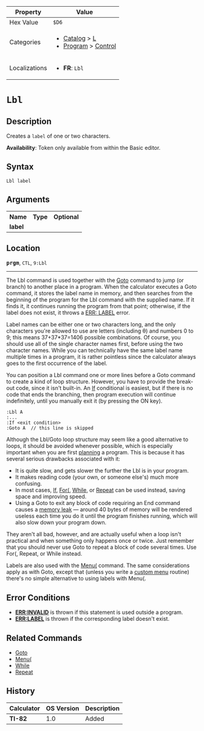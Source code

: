 | Property      | Value |
|---------------|-------|
| Hex Value     | `$D6`|
| Categories    | <ul><li>[Catalog](<../categories/Catalog.md>) > [L](<../categories/Catalog.md#L>)</li><li>[Program](<../categories/Program.md>) > [Control](<../categories/Program.md#Control>)</li></ul> |
| Localizations | <ul><li><b>FR</b>: `Lbl `</li></ul> |

# `Lbl `

## Description
Creates a `label` of one or two characters.


<b>Availability</b>: Token only available from within the Basic editor.

## Syntax
`Lbl label`

## Arguments
<table>
<tr><th>Name</th><th>Type</th><th>Optional</th></tr>

<tr><td><b>label</b></td><td></td><td></td></tr>

</table>

## Location
<tt><kbd><b>prgm</b></kbd></tt>, `CTL`, `9:Lbl`
<hr>

The Lbl command is used together with the [Goto](/goto) command to jump (or branch) to another place in a program. When the calculator executes a Goto command, it stores the label name in memory, and then searches from the beginning of the program for the Lbl command with the supplied name. If it finds it, it continues running the program from that point; otherwise, if the label does not exist, it throws a [ERR: LABEL](/errors#label) error.

Label names can be either one or two characters long, and the only characters you're allowed to use are letters (including θ) and numbers 0 to 9; this means 37+37*37=1406 possible combinations. Of course, you should use all of the single character names first, before using the two character names. While you can technically have the same label name multiple times in a program, it is rather pointless since the calculator always goes to the first occurrence of the label.

You can position a Lbl command one or more lines before a Goto command to create a kind of loop structure. However, you have to provide the break-out code, since it isn't built-in. An [If](/if) conditional is easiest, but if there is no code that ends the branching, then program execution will continue indefinitely, until you manually exit it (by pressing the ON key).

```ti-basic
:Lbl A
:...
:If <exit condition>
:Goto A  // this line is skipped
```

Although the Lbl/Goto loop structure may seem like a good alternative to loops, it should be avoided whenever possible, which is especially important when you are first [planning](/plan) a program. This is because it has several serious drawbacks associated with it:

*   It is quite slow, and gets slower the further the Lbl is in your program.
*   It makes reading code (your own, or someone else's) much more confusing.
*   In most cases, [If](/if), [For(](/for), [While](/while), or [Repeat](/repeat) can be used instead, saving space and improving speed.
*   Using a Goto to exit any block of code requiring an End command causes a [memory leak](/memory-leaks) — around 40 bytes of memory will be rendered useless each time you do it until the program finishes running, which will also slow down your program down.

They aren't all bad, however, and are actually useful when a loop isn't practical and when something only happens once or twice. Just remember that you should never use Goto to repeat a block of code several times. Use For(, Repeat, or While instead.

Labels are also used with the [Menu(](/menu) command. The same considerations apply as with Goto, except that (unless you write a [custom menu](/custommenus) routine) there's no simple alternative to using labels with Menu(.

## Error Conditions

*   **[ERR:INVALID](/errors#invalid)** is thrown if this statement is used outside a program.
*   **[ERR:LABEL](/errors#label)** is thrown if the corresponding label doesn't exist.

## Related Commands

*   [Goto](/goto)
*   [Menu(](/menu)
*   [While](/while)
*   [Repeat](/repeat)

## History
| Calculator | OS Version | Description |
|------------|------------|-------------|
| <b>TI-82</b> | 1.0 | Added |


